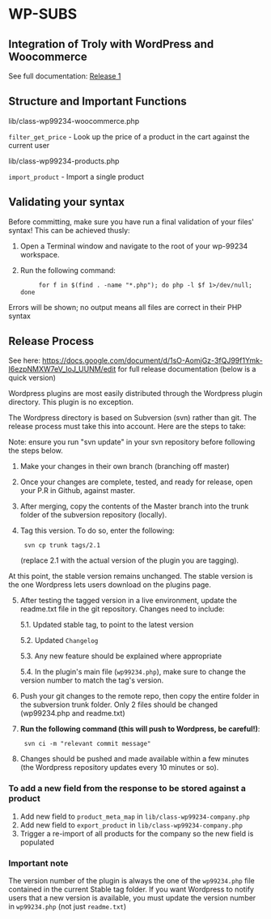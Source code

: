 # WP-SUBS

## Integration of Troly with WordPress and Woocommerce

See full documentation:
[Release 1](https://docs.google.com/document/d/1kOcorMqAPXH6b533y2ybN_MczkspUVIQjmpCHbxqvJQ/)

## Structure and Important Functions

lib/class-wp99234-woocommerce.php

`filter_get_price` - Look up the price of a product in the cart against the current user

lib/class-wp99234-products.php

`import_product` - Import a single product

## Validating your syntax
Before committing, make sure you have run a final validation of your files' syntax! This can be achieved thusly:

1. Open a Terminal window and navigate to the root of your wp-99234 workspace.
2. Run the following command:
	
			for f in $(find . -name "*.php"); do php -l $f 1>/dev/null; done
			
Errors will be shown; no output means all files are correct in their PHP syntax

## Release Process

See here: https://docs.google.com/document/d/1sO-AomjGz-3fQJ99f1Ymk-I6ezpNMXW7eV_IoJ_UUNM/edit for full release documentation (below is a quick version) 

Wordpress plugins are most easily distributed through the Wordpress plugin directory. This plugin is no exception. 

The Wordpress directory is based on Subversion (svn) rather than git. The release process must take this into account. Here are the steps to take: 

Note: ensure you run "svn update" in your svn repository before following the steps below.

1. Make your changes in their own branch (branching off master)
2. Once your changes are complete, tested, and ready for release, open your P.R in Github, against master. 
3. After merging, copy the contents of the Master branch into the trunk folder of the subversion repository (locally). 
4. Tag this version. To do so, enter the following: 

		svn cp trunk tags/2.1
		
	(replace 2.1 with the actual version of the plugin you are tagging). 
	
At this point, the stable version remains unchanged. The stable version is the one Wordpress lets users download on the plugins page.

5. After testing the tagged version in a live environment, update the readme.txt file in the git repository. Changes need to include: 

	5.1. Updated stable tag, to point to the latest version
	
	5.2. Updated `Changelog`	
	
	5.3. Any new feature should be explained where appropriate
	
	5.4. In the plugin's main file (`wp99234.php`), make sure to change the version number to match the tag's version.
	
6. Push your git changes to the remote repo, then copy the entire folder in the subversion trunk folder. Only 2 files should be changed (wp99234.php and readme.txt)
7. **Run the following command (this will push to Wordpress, be careful!)**:

		svn ci -m "relevant commit message"

8. Changes should be pushed and made available within a few minutes (the Wordpress repository updates every 10 minutes or so). 

### To add a new field from the response to be stored against a product
1. Add new field to `product_meta_map` in `lib/class-wp99234-company.php`
2. Add new field to `export_product` in `lib/class-wp99234-company.php`
3. Trigger a re-import of all products for the company so the new field is populated


### Important note
The version number of the plugin is always the one of the `wp99234.php` file contained in the current Stable tag folder. If you want Wordpress to notify users that a new version is available, you must update the version number in `wp99234.php` (not just `readme.txt`)
